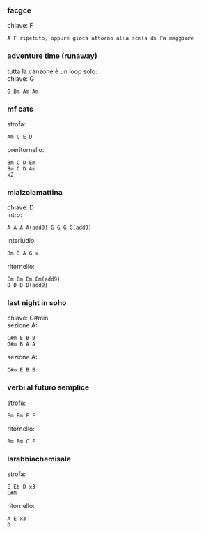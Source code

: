 ### facgce
chiave: F  
```
A F ripetuto, oppure gioca attorno alla scala di Fa maggiore
```

### adventure time (runaway)
tutta la canzone è un loop solo:  
chiave: G  
```
G Bm Am Am
```

### mf cats
strofa:  
```
Am C E D
```
preritornello:  
```
Bm C D Em
Bm C D Am
x2
```

### mialzolamattina
chiave: D  
intro:  
```
A A A A(add9) G G G G(add9)
```
interludio:  
```
Bm D A G x
```
ritornello:  
```
Em Em Em Em(add9)
D D D D(add9)
```

### last night in soho
chiave: C#min  
sezione A:  
```
C#m E B B
G#m B A A
```
sezione A:  
```
C#m E B B
```

### verbi al futuro semplice
strofa:  
```
Em Em F F
```
ritornello:  
```
Bm Bm C F
```

### larabbiachemisale
strofa:  
```
E Eb D x3
C#m
```
ritornello:  
```
A E x3
D
```